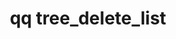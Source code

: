 ---
category: tree
command: tree_delete_list
keywords: qq, qq_cli, tree_delete_list
optional_options:
- alternate: []
  help: Output JSON instead of table.
  name: --json
  required: false
permalink: /qq-cli-command-guide/tree/tree_delete_list.html
positional_options: []
sidebar: qq_cli_command_reference_sidebar
summary: This section explains how to use the <code>qq tree_delete_list</code> command.
synopsis: Get information about all tree delete jobs
title: qq tree_delete_list
usage: qq tree_delete_list [-h] [--json]

---